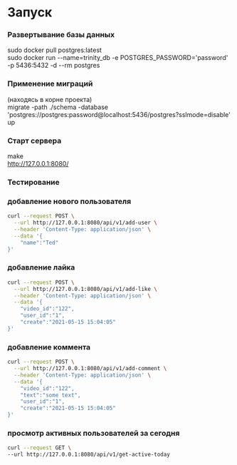 # **Запуск**
### **Развертывание базы данных** 
sudo docker pull postgres:latest  
sudo docker run --name=trinity_db -e POSTGRES_PASSWORD='password' -p 5436:5432 -d --rm postgres  

### **Применение миграций**
(находясь в корне проекта)  
migrate -path ./schema -database 'postgres://postgres:password@localhost:5436/postgres?sslmode=disable' up  
### **Старт сервера**  
make  
http://127.0.0.1:8080/  

### **Тестирование**
### добавление нового пользователя 
```bash
curl --request POST \
  --url http://127.0.0.1:8080/api/v1/add-user \
  --header 'Content-Type: application/json' \
  --data '{
	"name":"Ted"
}'
```
### добавление лайка 
```bash
curl --request POST \
  --url http://127.0.0.1:8080/api/v1/add-like \
  --header 'Content-Type: application/json' \
  --data '{
	"video_id":"122",
	"user_id":"1",
	"create":"2021-05-15 15:04:05"
}'
```
### добавление коммента
```bash
curl --request POST \
  --url http://127.0.0.1:8080/api/v1/add-comment \
  --header 'Content-Type: application/json' \
  --data '{
	"video_id":"122",
	"text":"some text",
	"user_id":"1",
	"create":"2021-05-15 15:04:05"
}'
```

### просмотр активных пользователей за сегодня
  ```bash
curl --request GET \
  --url http://127.0.0.1:8080/api/v1/get-active-today
```
